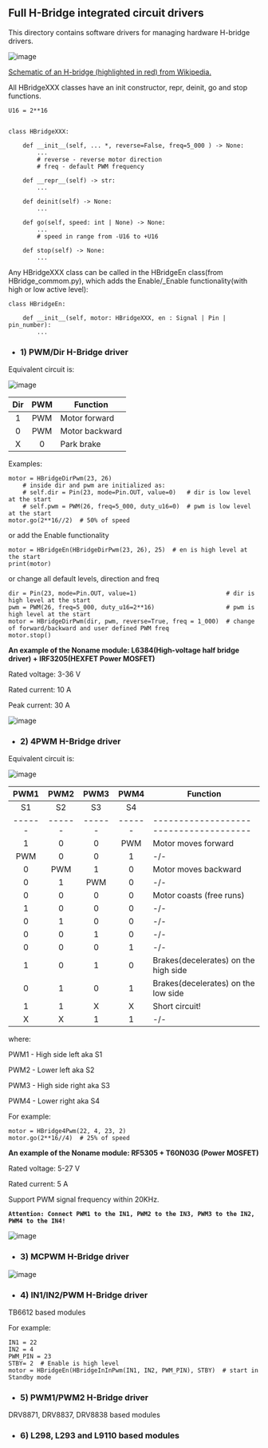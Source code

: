 ## Full H-Bridge integrated circuit drivers

This directory contains software drivers for managing hardware H-bridge drivers.

 ![image](https://upload.wikimedia.org/wikipedia/commons/thumb/d/d4/H_bridge.svg/310px-H_bridge.svg.png)

 [Schematic of an H-bridge (highlighted in red) from Wikipedia.](https://en.wikipedia.org/wiki/H-bridge)

All HBridgeXXX classes have an init constructor, repr, deinit, go and stop functions.

```
U16 = 2**16


class HBridgeXXX:

    def __init__(self, ... *, reverse=False, freq=5_000 ) -> None:
        ...
        # reverse - reverse motor direction
        # freq - default PWM frequency

    def __repr__(self) -> str:
        ...

    def deinit(self) -> None:
        ...

    def go(self, speed: int | None) -> None:
        ...
        # speed in range from -U16 to +U16

    def stop(self) -> None:
        ...
```

Any HBridgeXXX class can be called in the HBridgeEn class(from HBridge_commom.py),
which adds the Enable/_Enable functionality(with high or low active level):

```
class HBridgeEn:

    def __init__(self, motor: HBridgeXXX, en : Signal | Pin | pin_number):
        ...
```


* ### 1) PWM/Dir H-Bridge driver

Equivalent circuit is:

![image](https://github.com/IhorNehrutsa/micropython-lib/assets/70886343/5738d4cb-a12f-429e-995d-d503724a9849)

| Dir | PWM | Function       |
|:---:|:---:|----------------|
|  1  | PWM | Motor forward  |
|  0  | PWM | Motor backward |
|  X  |  0  | Park brake     |

Examples:
```
motor = HBridgeDirPwm(23, 26)
    # inside dir and pwm are initialized as:
    # self.dir = Pin(23, mode=Pin.OUT, value=0)   # dir is low level at the start
    # self.pwm = PWM(26, freq=5_000, duty_u16=0)  # pwm is low level at the start
motor.go(2**16//2)  # 50% of speed
```
or add the Enable functionality
```
motor = HBridgeEn(HBridgeDirPwm(23, 26), 25)  # en is high level at the start
print(motor)
```
or change all default levels, direction and freq
```
dir = Pin(23, mode=Pin.OUT, value=1)                         # dir is high level at the start
pwm = PWM(26, freq=5_000, duty_u16=2**16)                    # pwm is high level at the start
motor = HBridgeDirPwm(dir, pwm, reverse=True, freq = 1_000)  # change of forward/backward and user defined PWM freq
motor.stop()
```

**An example of the Noname module: L6384(High-voltage half bridge driver) + IRF3205(HEXFET Power MOSFET)**

Rated voltage: 3-36 V

Rated current: 10 A

Peak current: 30 A

![image](https://github.com/IhorNehrutsa/micropython-lib/assets/70886343/eff2c908-921c-463d-ae92-af45e31d21cb)



* ### 2) 4PWM H-Bridge driver

Equivalent circuit is:

![image](https://github.com/IhorNehrutsa/micropython-lib/assets/70886343/9ca5246a-f488-4db5-b8e8-b85068f07597)

| PWM1 | PWM2 | PWM3 | PWM4 | Function                             |
|:----:|:----:|:----:|:----:|--------------------------------------|
|  S1  |  S2  |  S3  |  S4  |                                      |
|------|------|------|------|--------------------------------------|
|   1  |   0  |   0  |  PWM | Motor moves forward                  |
|  PWM |   0  |   0  |   1  | -/-                                  |
|   0  |  PWM |   1  |   0  | Motor moves backward                 |
|   0  |   1  |  PWM |   0  | -/-                                  |
|   0  |   0  |   0  |   0  | Motor coasts (free runs)             |
|   1  |   0  |   0  |   0  | -/-                                  |
|   0  |   1  |   0  |   0  | -/-                                  |
|   0  |   0  |   1  |   0  | -/-                                  |
|   0  |   0  |   0  |   1  | -/-                                  |
|   1  |   0  |   1  |   0  | Brakes(decelerates) on the high side |
|   0  |   1  |   0  |   1  | Brakes(decelerates) on the low side  |
|   1  |   1  |   X  |   X  | Short circuit!                       |
|   X  |   X  |   1  |   1  | -/-                                  |

where:

PWM1 - High side left aka S1

PWM2 - Lower left aka S2

PWM3 - High side right aka S3

PWM4 - Lower right aka S4

For example:
```
motor = HBridge4Pwm(22, 4, 23, 2)
motor.go(2**16//4)  # 25% of speed
```

**An example of the Noname module: RF5305 + T60N03G (Power MOSFET)**

Rated voltage: 5-27 V

Rated current: 5 A

Support PWM signal frequency within 20KHz.

**`Attention: Connect PWM1 to the IN1, PWM2 to the IN3, PWM3 to the IN2, PWM4 to the IN4!`**

![image](https://github.com/IhorNehrutsa/micropython-lib/assets/70886343/277a5ec9-4266-4c6d-8855-8174c7261a22)

* ### 3) MCPWM H-Bridge driver

![image](https://github.com/IhorNehrutsa/micropython-lib/assets/70886343/e441928b-fe24-4727-8385-5fb115b5de15)


* ### 4) IN1/IN2/PWM H-Bridge driver

TB6612 based modules

For example:
```
IN1 = 22
IN2 = 4
PWM_PIN = 23
STBY= 2  # Enable is high level
motor = HBridgeEn(HBridgeInInPwm(IN1, IN2, PWM_PIN), STBY)  # start in Standby mode
```

* ### 5) PWM1/PWM2 H-Bridge driver
DRV8871, DRV8837, DRV8838 based modules


* ### 6) L298, L293 and L9110 based modules

